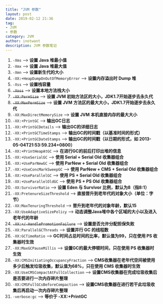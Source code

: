 ```yaml
---
title: "JVM 参数"
layout: post
date: 2019-02-12 21:36
tag:
- JVM
- 参数
category: JVM
author: inotwant
description: JVM 参数笔记
---
```


1. `-Xms`	--> **设置 Java 堆最小值**
2. `-Xmx`	--> **设置 Java 堆最大值**
3. `-Xmn` --> **设置新生代的大小**
4. `-XX:+HeapDumpOnOutOfMemoryError`	--> **设置内存溢出时 Dump 堆**
5. `-Xss`	--> **设置栈容量**
6. ~~`-Xoss`~~	--> **设置本地方法栈大小**
7. ~~`-XX:PermSize`~~	--> **设置 JVM 初始方法区的大小，JDK1.7开始逐步去永久代**
8. ~~`-XX:MaxPermSize`~~	--> **设置 JVM 方法区的最大大小，JDK1.7开始逐步去永久代**
9. `-XX:MaxDirectMemorySize`	--> **设置 JVM 本机直接内存的最大大小**
10. `-XX:+PrintGC` --> **输出GC日志**
11. `-XX:+PrintGCDetails` --> **输出GC的详细日志**
12. `-XX:+PrintGCTimeStamps` --> **输出GC的时间戳（以基准时间的形式）**
13. `-XX:+PrintGCDateStamps` --> **输出GC的时间戳（以日期的形式，如 2013-05-04T21:53:59.234+0800）**
14. `-XX:+PrintHeapAtGC` --> **在进行GC的前后打印出堆的信息**
15. `-XX:+UseSerialGC` --> **使用 Serial + Serial Old 收集器组合**
16. `-XX:+UseParNewGC` --> **使用 ParNew + Serial Old 收集器组合**
17. `-XX:+UseConcMarkSweepGC` --> **使用 ParNew + CMS + Serial Old 收集器组合**
18. `-XX:+UseParallelGC` --> **使用 PS + Serial Old 收集器组合**
19. `-XX:+UseParallelOldGC` --> **使用 PS + PS Old 收集器组合**
20. `-XX:SurvivorRatio` --> **设置 Eden 与 Survivor 比例，默认为8（指8:1）**
21. `-XX:PretenureSizeThreshold` --> **直接晋升到老年代的对象大小（单位：字节）**
22. `-XX:MaxTenuringThreshold` --> **晋升到老年代的对象年龄，默认15**
23. `-XX:UseAdaptiveSizePolicy` --> **动态调整Java堆中各个区域的大小以及进入老年代的年龄**
24. ~~`-XX:+/-HandlePromotionFailure`~~ --> **设置是否允许分配担保失败**
25. `-XX:ParallelGCThreads` --> **设置并行 GC 的线程数**
26. `-XX:GCTimeRatio` --> **GC时间占总时间的比率，默认值为99，只在使用 PS 收集器时生效**
27. `-XX:MaxGCPauseMillis` --> **设置GC的最大停顿时间，只在使用 PS 收集器时生效**
28. `-XX:CMSInitiatingOccupancyFraction` --> **CMS收集器在老年代空间被使用多少后触发垃圾收集，默认值为68%，只在使用 CMS 收集器时生效**
29. `-XX:UseCMSCompactAtFullCollection` --> **设置CMS收集器在完成垃圾收集后是否要进行一次内存碎片整理**
30. `-XX:CMSFullGCsBeforeCompaction` --> **设置CMS收集器在进行若干此垃圾收集后再启动一次内存碎片整理**
31. `-verbose:gc` --> **等价于 -XX:+PrintGC**
